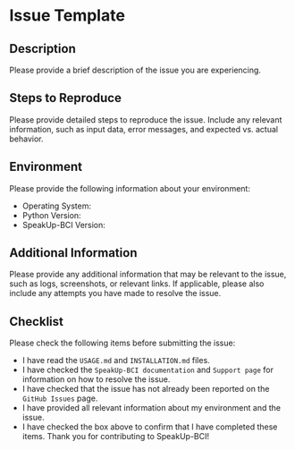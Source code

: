 # Issue Template
## Description
Please provide a brief description of the issue you are experiencing.

## Steps to Reproduce
Please provide detailed steps to reproduce the issue. Include any relevant information, such as input data, error messages, and expected vs. actual behavior.

## Environment
Please provide the following information about your environment:

* Operating System:
* Python Version:
* SpeakUp-BCI Version:

## Additional Information

Please provide any additional information that may be relevant to the issue, such as logs, screenshots, or relevant links. If applicable, please also include any attempts you have made to resolve the issue.

## Checklist
Please check the following items before submitting the issue:

 * I have read the `USAGE.md` and `INSTALLATION.md` files.
 * I have checked the `SpeakUp-BCI documentation` and `Support page` for information on how to resolve the issue.
 * I have checked that the issue has not already been reported on the `GitHub Issues` page.
 * I have provided all relevant information about my environment and the issue.
 * I have checked the box above to confirm that I have completed these items.
Thank you for contributing to SpeakUp-BCI!
